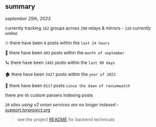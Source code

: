 
## summary
_september 25th, 2023_

currently tracking `162` groups across `290` relays & mirrors - _`116` currently online_

⏲ there have been `8` posts within the `last 24 hours`

🦈 there have been `403` posts within the `month of september`

🪐 there have been `1401` posts within the `last 90 days`

🏚 there have been `3427` posts within the `year of 2023`

🦕 there have been `8117` posts `since the dawn of ransomwatch`

there are `95` custom parsers indexing posts

_`20` sites using v2 onion services are no longer indexed - [support.torproject.org](https://support.torproject.org/onionservices/v2-deprecation/)_

> see the project [README](https://github.com/joshhighet/ransomwatch#ransomwatch--) for backend technicals
